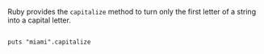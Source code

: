 Ruby provides the `capitalize`
method to turn only the
first letter of a string
into a capital letter.

<codeblock language="ruby" type="lesson">
<code>
puts "miami".capitalize
</code>
</codeblock>